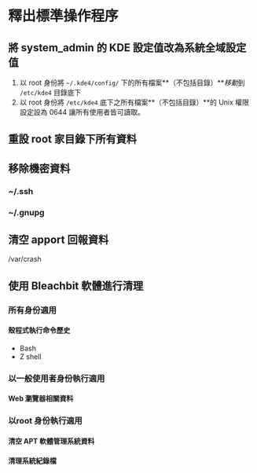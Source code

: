 # 釋出標準操作程序
## 將 system_admin 的 KDE 設定值改為系統全域設定值
1. 以 root 身份將 `~/.kde4/config/` 下的所有檔案**（不包括目錄）***移動*到 `/etc/kde4` 目錄底下
2. 以 root 身份將 `/etc/kde4` 底下之所有檔案**（不包括目錄）**的 Unix 權限設定設為 0644 讓所有使用者皆可讀取。

## 重設 root 家目錄下所有資料

## 移除機密資料
### ~/.ssh
### ~/.gnupg

## 清空 apport 回報資料
/var/crash

## 使用 Bleachbit 軟體進行清理
### 所有身份適用
#### 殼程式執行命令歷史
* Bash
* Z shell

### 以一般使用者身份執行適用
#### Web 瀏覽器相關資料

### 以root 身份執行適用
#### 清空 APT 軟體管理系統資料
#### 清理系統紀錄檔